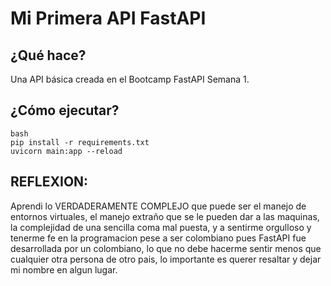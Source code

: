 # Mi Primera API FastAPI

## ¿Qué hace?

Una API básica creada en el Bootcamp FastAPI Semana 1.

## ¿Cómo ejecutar?

```
bash
pip install -r requirements.txt
uvicorn main:app --reload
```

## REFLEXION:

 Aprendi lo VERDADERAMENTE COMPLEJO que puede ser el manejo de entornos virtuales,
 el manejo extraño que se le pueden dar a las maquinas, la complejidad de una sencilla coma mal puesta,
 y a sentirme orgulloso y tenerme fe en la programacion pese a ser colombiano pues FastAPI fue desarrollada por un colombiano,
 lo que no debe hacerme sentir menos que cualquier otra persona de otro pais, lo importante es querer resaltar y dejar mi nombre en algun lugar.